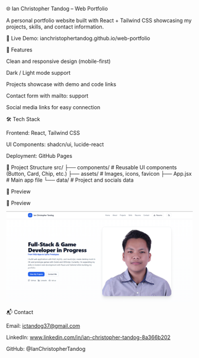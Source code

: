 🌐 Ian Christopher Tandog – Web Portfolio

A personal portfolio website built with React + Tailwind CSS showcasing my projects, skills, and contact information.

🔗 Live Demo: ianchristophertandog.github.io/web-portfolio

🚀 Features

Clean and responsive design (mobile-first)

Dark / Light mode support

Projects showcase with demo and code links

Contact form with mailto: support

Social media links for easy connection

🛠️ Tech Stack

Frontend: React, Tailwind CSS

UI Components: shadcn/ui, lucide-react

Deployment: GitHub Pages 

📂 Project Structure src/ ├── components/ # Reusable UI components (Button, Card, Chip, etc.) ├── assets/ # Images, icons, favicon ├── App.jsx # Main app file └── data/ # Project and socials data

📸 Preview

📸 Preview  

![Portfolio Screenshot](images/portfolio-screenshot.png)


📬 Contact

Email: ictandog37@gmail.com

LinkedIn: www.linkedin.com/in/ian-christopher-tandog-8a366b202

GitHub: @IanChristopherTandog